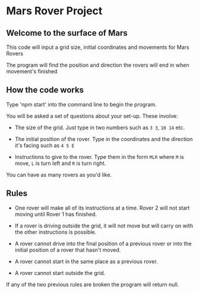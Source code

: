 # Mars Rover Project

## Welcome to the surface of Mars

This code will input a grid size, initial coordinates and movements for Mars Rovers

The program will find the position and direction the rovers will end in when movement's finished

## How the code works

Type 'npm start' into the command line to begin the program.

You will be asked a set of questions about your set-up. These involve:

  - The size of the grid. Just type in two numbers such as `3 3`, `10 14` etc.

  - The initial position of the rover. Type in the coordinates and the direction it's facing such as `4 5 E`

  - Instructions to give to the rover. Type them in the form `MLR` where `M` is move, `L` is turn left and `R` is turn right.

You can have as many rovers as you'd like.

## Rules

  - One rover will make all of its instructions at a time. Rover 2 will not start moving until Rover 1 has finished.

  - If a rover is driving outside the grid, it will not move but will carry on with the other instructions is possible.

  - A rover cannot drive into the final position of a previous rover or into the initial position of a rover that hasn't moved.

  - A rover cannot start in the same place as a previous rover.

  - A rover cannot start outside the grid.

If any of the two previous rules are broken the program will return null.